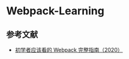 # Webpack-Learning

## 参考文献

* [初学者应该看的 Webpack 完整指南（2020）](https://juejin.im/post/6855129007785328653)